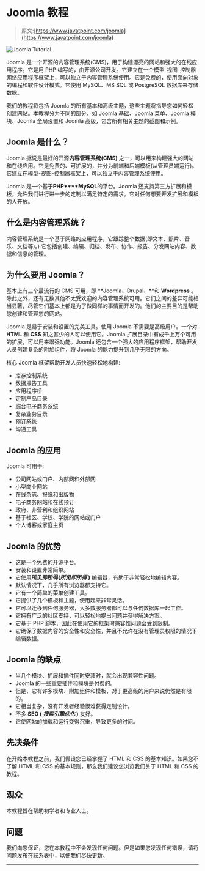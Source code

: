 # Joomla 教程

> 原文:[https://www.javatpoint.com/joomla](https://www.javatpoint.com/joomla)

![Joomla Tutorial](../Images/baebc257dd7ccbb234be6c75d126a459.png)

Joomla 是一个开源的内容管理系统(CMS)，用于构建漂亮的网站和强大的在线应用程序。它是用 PHP 编写的，由开源公司开发。它建立在一个模型-视图-控制器网络应用程序框架上，可以独立于内容管理系统使用。它是免费的，使用面向对象的编程和软件设计模式。它使用 MySQL、MS SQL 或 PostgreSQL 数据库来存储数据。

我们的教程将包括 Joomla 的所有基本和高级主题，这些主题将指导您如何轻松创建网站。本教程分为不同的部分，如 Joomla 基础、Joomla 菜单、Joomla 模块、Joomla 全局设置和 Joomla 高级，包含所有相关主题的截图和示例。

## Joomla 是什么？

Joomla 据说是最好的开源**内容管理系统(CMS)** 之一，可以用来构建强大的网站和在线应用。它是免费的、可扩展的，并分为前端和后端模板(从管理员端运行)。它建立在模型-视图-控制器框架上，可以独立于内容管理系统使用。

Joomla 是一个基于**PHP****MySQL**的平台。Joomla 还支持第三方扩展和模板，允许我们进行进一步的定制以满足特定的需求。它对任何想要开发扩展和模板的人开放。

## 什么是内容管理系统？

内容管理系统是一个基于网络的应用程序，它跟踪整个数据(即文本、照片、音乐、文档等)。).它包括创建、编辑、归档、发布、协作、报告、分发网站内容、数据和信息的管理。

## 为什么要用 Joomla？

基本上有三个最流行的 CMS 可用，即 **Joomla、Drupal、**和 **Wordpress** 。除此之外，还有无数其他不太受欢迎的内容管理系统可用。它们之间的差异可能相当显著，尽管它们基本上都是为了做同样的事情而开发的。他们的主要目的是帮助您创建和管理您的网站。

Joomla 是易于安装和设置的完美工具。使用 Joomla 不需要是高级用户。一个对 **HTML** 和 **CSS** 知之甚少的人可以使用它。Joomla 扩展目录中有成千上万个可用的扩展，可以用来增强功能。Joomla 还包含一个强大的应用程序框架，帮助开发人员创建复杂的附加组件，将 Joomla 的能力提升到几乎无限的方向。

核心 Joomla 框架帮助开发人员快速轻松地构建:

*   库存控制系统
*   数据报告工具
*   应用程序桥
*   定制产品目录
*   综合电子商务系统
*   复杂业务目录
*   预订系统
*   沟通工具

## Joomla 的应用

Joomla 可用于:

*   公司网站或门户、内部网和外部网
*   小型商业网站
*   在线杂志、报纸和出版物
*   电子商务网站和在线预订
*   政府、非营利和组织网站
*   基于社区、学校、学院的网站或门户
*   个人博客或家庭主页

## Joomla 的优势

*   这是一个免费的开源平台。
*   安装和设置非常简单。
*   它使用**所见即所得(*所见即所得* )** 编辑器，有助于非常轻松地编辑内容。
*   默认情况下，几乎所有浏览器都支持它。
*   它有一个简单的菜单创建工具。
*   它提供了几个模板和主题，使用起来非常灵活。
*   它可以迁移到任何服务器，大多数服务器都可以与任何数据库一起工作。
*   它拥有广泛的社区支持，可以轻松地提出问题并获得解决方案。
*   它基于 PHP 脚本，因此在使用它的框架时兼容性问题会受到限制。
*   它确保了数据内容的安全性和安全性，并且不允许在没有管理员权限的情况下编辑数据。

## Joomla 的缺点

*   当几个模块、扩展和插件同时安装时，就会出现兼容性问题。
*   Joomla 的一些重要插件和模块是付费的。
*   但是，它有许多模块、附加组件和模板，对于更高级的用户来说仍然是有限的。
*   它相当复杂，没有开发者经验很难获得定制设计。
*   不多 **SEO ( *搜索引擎优化* )** 友好。
*   它使网站的加载和运行变得沉重，导致更多的时间。

## 先决条件

在开始本教程之前，我们假设您已经掌握了 HTML 和 CSS 的基本知识。如果您不了解 HTML 和 CSS 的基本规则，那么我们建议您浏览我们关于 HTML 和 CSS 的教程。

## 观众

本教程旨在帮助初学者和专业人士。

## 问题

我们向您保证，您在本教程中不会发现任何问题。但是如果您发现任何错误，请将问题发布在联系表中，以便我们尽快更新。

* * *